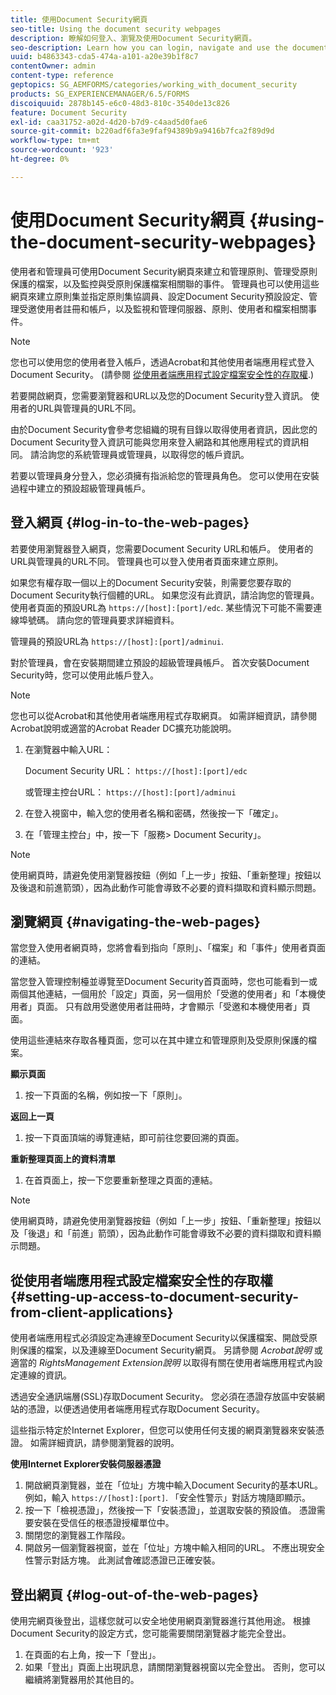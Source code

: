 ```yaml
---
title: 使用Document Security網頁
seo-title: Using the document security webpages
description: 瞭解如何登入、瀏覽及使用Document Security網頁。
seo-description: Learn how you can login, navigate and use the document security web pages.
uuid: b4863343-cda5-474a-a101-a20e39b1f8c7
contentOwner: admin
content-type: reference
geptopics: SG_AEMFORMS/categories/working_with_document_security
products: SG_EXPERIENCEMANAGER/6.5/FORMS
discoiquuid: 2878b145-e6c0-48d3-810c-3540de13c826
feature: Document Security
exl-id: caa31752-a02d-4d20-b7d9-c4aad5d0fae6
source-git-commit: b220adf6fa3e9faf94389b9a9416b7fca2f89d9d
workflow-type: tm+mt
source-wordcount: '923'
ht-degree: 0%

---
```


# 使用Document Security網頁 {#using-the-document-security-webpages}

使用者和管理員可使用Document Security網頁來建立和管理原則、管理受原則保護的檔案，以及監控與受原則保護檔案相關聯的事件。 管理員也可以使用這些網頁來建立原則集並指定原則集協調員、設定Document Security預設設定、管理受邀使用者註冊和帳戶，以及監視和管理伺服器、原則、使用者和檔案相關事件。

>[!NOTE]
>
>您也可以使用您的使用者登入帳戶，透過Acrobat和其他使用者端應用程式登入Document Security。 (請參閱 [從使用者端應用程式設定檔案安全性的存取權](using-document-security-web-pages.md#setting-up-access-to-document-security-from-client-applications).)

若要開啟網頁，您需要瀏覽器和URL以及您的Document Security登入資訊。 使用者的URL與管理員的URL不同。

由於Document Security會參考您組織的現有目錄以取得使用者資訊，因此您的Document Security登入資訊可能與您用來登入網路和其他應用程式的資訊相同。 請洽詢您的系統管理員或管理員，以取得您的帳戶資訊。

若要以管理員身分登入，您必須擁有指派給您的管理員角色。 您可以使用在安裝過程中建立的預設超級管理員帳戶。

## 登入網頁 {#log-in-to-the-web-pages}

若要使用瀏覽器登入網頁，您需要Document Security URL和帳戶。 使用者的URL與管理員的URL不同。 管理員也可以登入使用者頁面來建立原則。

如果您有權存取一個以上的Document Security安裝，則需要您要存取的Document Security執行個體的URL。 如果您沒有此資訊，請洽詢您的管理員。 使用者頁面的預設URL為 `https://[host]:[port]/edc`. 某些情況下可能不需要連線埠號碼。 請向您的管理員要求詳細資料。

管理員的預設URL為 `https://[host]:[port]/adminui`.

對於管理員，會在安裝期間建立預設的超級管理員帳戶。 首次安裝Document Security時，您可以使用此帳戶登入。

>[!NOTE]
>
>您也可以從Acrobat和其他使用者端應用程式存取網頁。 如需詳細資訊，請參閱Acrobat說明或適當的Acrobat Reader DC擴充功能說明。

1. 在瀏覽器中輸入URL：

   Document Security URL： `https://[host]:[port]/edc`

   或管理主控台URL： `https://[host]:[port]/adminui`

1. 在登入視窗中，輸入您的使用者名稱和密碼，然後按一下「確定」。
1. 在「管理主控台」中，按一下「服務> Document Security」。

>[!NOTE]
>
>使用網頁時，請避免使用瀏覽器按鈕（例如「上一步」按鈕、「重新整理」按鈕以及後退和前進箭頭），因為此動作可能會導致不必要的資料擷取和資料顯示問題。

## 瀏覽網頁 {#navigating-the-web-pages}

當您登入使用者網頁時，您將會看到指向「原則」、「檔案」和「事件」使用者頁面的連結。

當您登入管理控制檯並導覽至Document Security首頁面時，您也可能看到一或兩個其他連結，一個用於「設定」頁面，另一個用於「受邀的使用者」和「本機使用者」頁面。 只有啟用受邀使用者註冊時，才會顯示「受邀和本機使用者」頁面。

使用這些連結來存取各種頁面，您可以在其中建立和管理原則及受原則保護的檔案。

**顯示頁面**

1. 按一下頁面的名稱，例如按一下「原則」。

**返回上一頁**

1. 按一下頁面頂端的導覽連結，即可前往您要回溯的頁面。

**重新整理頁面上的資料清單**

1. 在首頁面上，按一下您要重新整理之頁面的連結。

>[!NOTE]
>
>使用網頁時，請避免使用瀏覽器按鈕（例如「上一步」按鈕、「重新整理」按鈕以及「後退」和「前進」箭頭），因為此動作可能會導致不必要的資料擷取和資料顯示問題。

## 從使用者端應用程式設定檔案安全性的存取權 {#setting-up-access-to-document-security-from-client-applications}

使用者端應用程式必須設定為連線至Document Security以保護檔案、開啟受原則保護的檔案，以及連線至Document Security網頁。 另請參閱 *Acrobat說明* 或適當的 *RightsManagement Extension說明* 以取得有關在使用者端應用程式內設定連線的資訊。

透過安全通訊端層(SSL)存取Document Security。 您必須在憑證存放區中安裝網站的憑證，以便透過使用者端應用程式存取Document Security。

<!-- Fix broken link See Configuring SSL for information on SSL.-->

這些指示特定於Internet Explorer，但您可以使用任何支援的網頁瀏覽器來安裝憑證。 如需詳細資訊，請參閱瀏覽器的說明。

**使用Internet Explorer安裝伺服器憑證**

1. 開啟網頁瀏覽器，並在「位址」方塊中輸入Document Security的基本URL。 例如，輸入 `https://[host]:[port]`. 「安全性警示」對話方塊隨即顯示。
1. 按一下「檢視憑證」，然後按一下「安裝憑證」，並選取安裝的預設值。 憑證需要安裝在受信任的根憑證授權單位中。
1. 關閉您的瀏覽器工作階段。
1. 開啟另一個瀏覽器視窗，並在「位址」方塊中輸入相同的URL。 不應出現安全性警示對話方塊。 此測試會確認憑證已正確安裝。

## 登出網頁 {#log-out-of-the-web-pages}

使用完網頁後登出，這樣您就可以安全地使用網頁瀏覽器進行其他用途。 根據Document Security的設定方式，您可能需要關閉瀏覽器才能完全登出。

1. 在頁面的右上角，按一下「登出」。
1. 如果「登出」頁面上出現訊息，請關閉瀏覽器視窗以完全登出。 否則，您可以繼續將瀏覽器用於其他目的。
